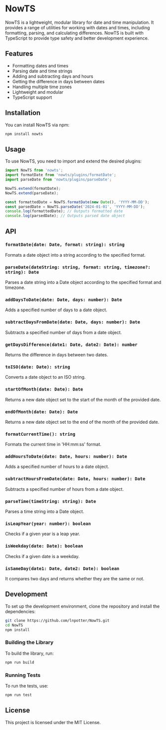 
# NowTS

NowTS is a lightweight, modular library for date and time manipulation. It provides a range of utilities for working with dates and times, including formatting, parsing, and calculating differences. NowTS is built with TypeScript to provide type safety and better development experience.

## Features

- Formatting dates and times
- Parsing date and time strings
- Adding and subtracting days and hours
- Getting the difference in days between dates
- Handling multiple time zones
- Lightweight and modular
- TypeScript support

## Installation

You can install NowTS via npm:

```sh
npm install nowts
```

## Usage

To use NowTS, you need to import and extend the desired plugins:

```javascript
import NowTS from 'nowts';
import formatDate from 'nowts/plugins/formatDate';
import parseDate from 'nowts/plugins/parseDate';

NowTS.extend(formatDate);
NowTS.extend(parseDate);

const formattedDate = NowTS.formatDate(new Date(), 'YYYY-MM-DD');
const parsedDate = NowTS.parseDate('2024-01-01', 'YYYY-MM-DD');
console.log(formattedDate); // Outputs formatted date
console.log(parsedDate); // Outputs parsed date object
```

## API

### `formatDate(date: Date, format: string): string`

Formats a date object into a string according to the specified format.

### `parseDate(dateString: string, format: string, timezone?: string): Date`

Parses a date string into a Date object according to the specified format and timezone.

### `addDaysToDate(date: Date, days: number): Date`

Adds a specified number of days to a date object.

### `subtractDaysFromDate(date: Date, days: number): Date`

Subtracts a specified number of days from a date object.

### `getDaysDifference(date1: Date, date2: Date): number`

Returns the difference in days between two dates.

### `toISO(date: Date): string`

Converts a date object to an ISO string.

### `startOfMonth(date: Date): Date`

Returns a new date object set to the start of the month of the provided date.

### `endOfMonth(date: Date): Date`

Returns a new date object set to the end of the month of the provided date.

### `formatCurrentTime(): string`

Formats the current time in 'HH:mm:ss' format.

### `addHoursToDate(date: Date, hours: number): Date`

Adds a specified number of hours to a date object.

### `subtractHoursFromDate(date: Date, hours: number): Date`

Subtracts a specified number of hours from a date object.

### `parseTime(timeString: string): Date`

Parses a time string into a Date object.

### `isLeapYear(year: number): boolean`

Checks if a given year is a leap year.

### `isWeekday(date: Date): boolean`

Checks if a given date is a weekday.

### `isSameDay(date1: Date, date2: Date): boolean`

It compares two days and returns whether they are the same or not.

## Development

To set up the development environment, clone the repository and install the dependencies:

```sh
git clone https://github.com/lnpotter/NowTS.git
cd NowTS
npm install
```

### Building the Library

To build the library, run:

```sh
npm run build
```

### Running Tests

To run the tests, use:

```sh
npm run test
```

## License

This project is licensed under the MIT License.
